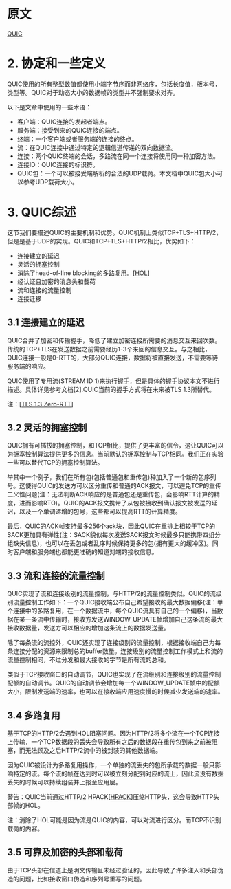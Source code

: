 # 原文
[QUIC](https://tools.ietf.org/html/draft-hamilton-early-deployment-quic-00)

# 2. 协定和一些定义 #
QUIC使用的所有整型数值都使用小端字节序而非网络序，包括长度值，版本号，类型等。QUIC对于动态大小的数据帧的类型并不强制要求对齐。  

以下是文章中使用的一些术语：  

- 客户端：QUIC连接的发起者端点。  
- 服务端：接受到来的QUIC连接的端点。  
- 终端：一个客户端或者服务端的连接的终点。  
- 流：在QUIC连接中通过特定的逻辑信道传递的双向数据流。  
- 连接：两个QUIC终端的会话，多路流在同一个连接将使用同一种加密方法。  
- 连接ID：QUIC连接的标识符。  
- QUIC包：一个可以被接受端解析的合法的UDP载荷。本文档中QUIC包大小可以参考UDP载荷大小。  

# 3. QUIC综述 #
这节我们要描述QUIC的主要机制和优势。QUIC机制上类似TCP+TLS+HTTP/2，但是是基于UDP的实现。QUIC和TCP+TLS+HTTP/2相比，优势如下：  

- 连接建立的延迟  
- 灵活的拥塞控制  
- 消除了head-of-line blocking的多路复用。[[HOL](https://en.wikipedia.org/wiki/Head-of-line_blocking)]  
- 经认证且加密的消息头和载荷  
- 流和连接的流量控制  
- 连接迁移  

## 3.1 连接建立的延迟 ##
QUIC合并了加密和传输握手，降低了建立加密连接所需要的消息交互来回次数。传统的TCP+TLS在发送数据之前需要经历1-3个来回的信息交互。与之相比，QUIC连接一般是0-RTT的，大部分QUIC连接，数据将被直接发送，不需要等待服务端的响应。  

QUIC使用了专用流(STREAM ID 1)来执行握手，但是具体的握手协议本文不进行描述。具体详见参考文档[2].QUIC当前的握手方式将在未来被TLS 1.3所替代。  

注：[[TLS 1.3 Zero-RTT](https://tlswg.github.io/tls13-spec/)]

## 3.2 灵活的拥塞控制 ##
QUIC拥有可插拔的拥塞控制，和TCP相比，提供了更丰富的信令，这让QUIC可以为拥塞控制算法提供更多的信息。当前默认的拥塞控制与TCP相同。我们正在实验一些可以替代TCP的拥塞控制算法。

举其中一个例子，我们在所有包(包括普通包和重传包)种加入了一个新的包序列号。这使得QUIC的发送方可以区分重传和普通的ACK报文，可以避免TCP的重传二义性问题(注：无法判断ACK响应的是普通包还是重传包，会影响RTT计算的精度，进而影响RTO)。QUIC的ACK报文携带了从包被接收到确认报文被发送的延迟，以及一个单调递增的包号，这些都可以提高RTT的计算精度。  

最后，QUIC的ACK帧支持最多256个ack块，因此QUIC在重排上相较于TCP的SACK更加具有弹性(注：SACK貌似每次发送SACK报文时候最多只能携带四组分组缺失信息)，也可以在丢包或者乱序时候保持更多的包(拥有更大的缓冲区)。同时客户端和服务端也都能更准确的知道对端的接收信息。  

## 3.3 流和连接的流量控制 ##

QUIC实现了流和连接级别的流量控制，与HTTP/2的流量控制类似。QUIC的流级别流量控制工作如下：一个QUIC接收端公布自己希望接收的最大数据偏移(注：单个连接中的多路复用，在一个数据流中，每个QUIC流具有自己的一个偏移)，当数据在某一条流中传输时，接收方发送WINDOW_UPDATE帧增加自己这条流的最大接收数据量，发送方可以相应的增加这条流上的数据发送量。  

除了每条流的流控外，QUIC还实现了连接级别的流量控制，根据接收端自己为每条连接分配的资源来限制总的buffer数量。连接级别的流量控制工作模式上和流的流量控制相同，不过分发和最大接收的字节是所有流的总和。  

类似于TCP接收窗口的自动调节，QUIC也实现了在流级别和连接级别的流量控制配额的自动调节。QUIC的自动调节会增加每一个WINDOW_UPDATE帧中的配额大小，限制发送端的速率，也可以在接收端应用速度慢的时候减少发送端的速率。  

## 3.4 多路复用 ##

基于TCP的HTTP/2会遇到HOL阻塞问题。因为HTTP/2将多个流在一个TCP连接上传输，一个TCP数据段的丢失会导致所有之后的数据段在重传包到来之前被阻塞，而无法顾及之后HTTP/2流中的被封装的其他数据端。  

因为QUIC被设计为多路复用操作，一个单独的流丢失的包所承载的数据一般只影响特定的流。每个流的帧在达到时可以被立刻分配到对应的流上，因此流没有数据丢失的时候可以持续组装并上报至应用层。

警告：QUIC当前通过HTTP/2 HPACK[[HPACK](https://tools.ietf.org/html/draft-ietf-httpbis-header-compression-06)]压缩HTTP头，这会导致HTTP头部帧的HOL。  

注：消除了HOL可能是因为流是QUIC的内容，可以对流进行区分。而TCP不识别载荷的内容。

## 3.5 可靠及加密的头部和载荷  ##

由于TCP头部在信道上是明文传输且未经过验证的，因此导致了许多注入和头部伪造的问题，比如接收窗口伪造和序列号重写的问题。